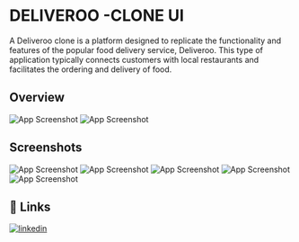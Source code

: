 
# DELIVEROO -CLONE UI

A Deliveroo clone is a platform designed to replicate the functionality and features of the popular food delivery service, Deliveroo. This type of application typically connects customers with local restaurants and facilitates the ordering and delivery of food. 



## Overview

![App Screenshot](./screenshots/overview.png)
![App Screenshot](./screenshots/overview1.png)

## Screenshots


![App Screenshot](./screenshots/main.png)
![App Screenshot](./screenshots/yoshushi.png)
![App Screenshot](./screenshots/bbq.png)
![App Screenshot](./screenshots/tonicocafe.png)
![App Screenshot](./screenshots/thomsoncasa.png)




## 🔗 Links

[![linkedin](https://img.shields.io/badge/linkedin-0A66C2?style=for-the-badge&logo=linkedin&logoColor=white)](https://www.linkedin.com/in/blessen-george-9360a9220/)

